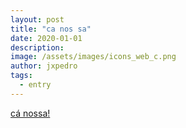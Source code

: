 ```yaml
---
layout: post
title: "ca nos sa"
date: 2020-01-01
description: 
image: /assets/images/icons_web_c.png
author: jxpedro
tags: 
  - entry
---
```

<a href="https://jxpedro.github.io/canossa/">cá nossa!</a>
